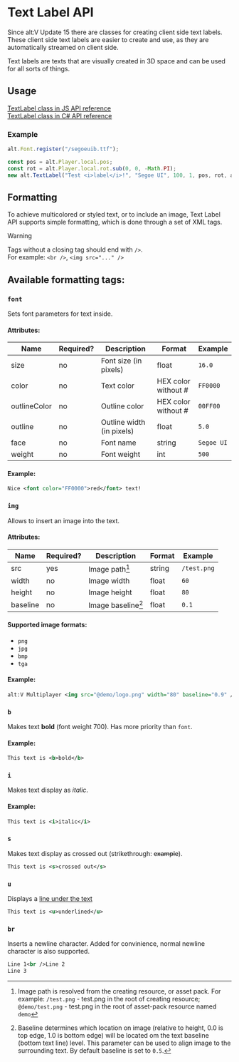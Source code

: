 # Text Label API

Since alt:V Update 15 there are classes for creating client side text labels. These client side text labels are easier to create and use, as they are automatically streamed on client side.

Text labels are texts that are visually created in 3D space and can be used for all sorts of things.

## Usage

[TextLabel class in JS API reference](https://docs.altv.mp/js/api/alt-client.TextLabel.html)<br>
[TextLabel class in C# API reference](https://docs.altv.mp/cs/api/AltV.Net.Client.Elements.Entities.TextLabel.html)<br>

### Example

```js
alt.Font.register("/segoeuib.ttf");

const pos = alt.Player.local.pos;
const rot = alt.Player.local.rot.sub(0, 0, -Math.PI);
new alt.TextLabel("Test <i>label</i>!", "Segoe UI", 100, 1, pos, rot, alt.RGBA.white, 2, alt.RGBA.black, true, 10);
```

## Formatting

To achieve multicolored or styled text, or to include an image, Text Label API supports simple formatting, which is done through a set of XML tags.

> [!WARNING]
> Tags without a closing tag should end with `/>`.<br>
> For example: `<br />`, `<img src="..." />`

## Available formatting tags:

### `font`

Sets font parameters for text inside.

#### Attributes:

| Name         | Required? | Description               | Format              | Example    |
| ------------ | --------- | ------------------------- | ------------------- | ---------- |
| size         | no        | Font size (in pixels)     | float               | `16.0`     |
| color        | no        | Text color                | HEX color without # | `FF0000`   |
| outlineColor | no        | Outline color             | HEX color without # | `00FF00`   |
| outline      | no        | Outline width (in pixels) | float               | `5.0`      |
| face         | no        | Font name                 | string              | `Segoe UI` |
| weight       | no        | Font weight               | int                 | `500`      |

#### Example:

```xml
Nice <font color="FF0000">red</font> text!
```

### `img`

Allows to insert an image into the text.

#### Attributes:

| Name     | Required? | Description        | Format | Example     |
| -------- | --------- | ------------------ | ------ | ----------- |
| src      | yes       | Image path[^1]     | string | `/test.png` |
| width    | no        | Image width        | float  | `60`        |
| height   | no        | Image height       | float  | `80`        |
| baseline | no        | Image baseline[^2] | float  | `0.1`       |

[^1]: Image path is resolved from the creating resource, or asset pack. For example:
    `/test.png` - test.png in the root of creating resource;
    `@demo/test.png` - test.png in the root of asset-pack resource named `demo`

[^2]: Baseline determines which location on image (relative to height, 0.0 is top edge, 1.0 is bottom edge) will be located om the text baseline (bottom text line) level.
    This parameter can be used to align image to the surrounding text. By default baseline is set to `0.5`.

#### Supported image formats:

- `png`
- `jpg`
- `bmp`
- `tga`

#### Example:

```xml
alt:V Multiplayer <img src="@demo/logo.png" width="80" baseline="0.9" />
```

### `b`

Makes text **bold** (font weight 700). Has more priority than `font`.

#### Example:

```xml
This text is <b>bold</b>
```

### `i`

Makes text display as _italic_.

#### Example:

```xml
This text is <i>italic</i>
```

### `s`

Makes text display as crossed out (strikethrough: ~~example~~).

```xml
This text is <s>crossed out</s>
```

### `u`

Displays a <u>line under the text</u>

```xml
This text is <u>underlined</u>
```

### `br`

Inserts a newline character. Added for convinience, normal newline character is also supported.

```xml
Line 1<br />Line 2
Line 3
```
